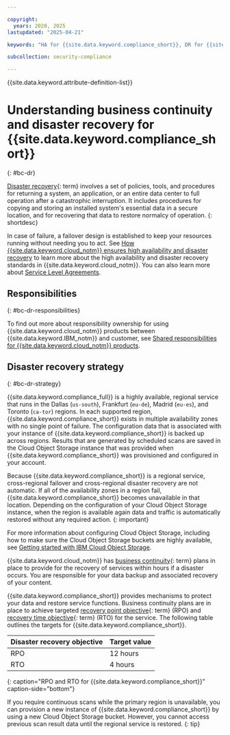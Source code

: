 ```yaml
---

copyright:
  years: 2020, 2025
lastupdated: "2025-04-21"

keywords: "HA for {{site.data.keyword.compliance_short}}, DR for {{site.data.keyword.compliance_short}}, high availability for {{site.data.keyword.compliance_short}}, disaster recovery for {{site.data.keyword.compliance_short}}, failover for {{site.data.keyword.compliance_short}}, BC for {{site.data.keyword.compliance_short}}, business continuity for {{site.data.keyword.compliance_short}}, disaster recovery for {{site.data.keyword.compliance_short}}"

subcollection: security-compliance

---
```


{{site.data.keyword.attribute-definition-list}}


# Understanding business continuity and disaster recovery for {{site.data.keyword.compliance_short}}
{: #bc-dr}

[Disaster recovery](#x2113280){: term} involves a set of policies, tools, and procedures for returning a system, an application, or an entire data center to full operation after a catastrophic interruption. It includes procedures for copying and storing an installed system's essential data in a secure location, and for recovering that data to restore normalcy of operation. {: shortdesc}

In case of failure, a failover design is established to keep your resources running without needing you to act. See [How {{site.data.keyword.cloud_notm}} ensures high availability and disaster recovery](/docs/resiliency?topic=resiliency-ha-redundancy#zero-downtime) to learn more about the high availability and disaster recovery standards in {{site.data.keyword.cloud_notm}}. You can also learn more about [Service Level Agreements](/docs/overview?topic=overview-slas).

## Responsibilities
{: #bc-dr-responsibilities}

To find out more about responsibility ownership for using {{site.data.keyword.cloud_notm}} products between {{site.data.keyword.IBM_notm}} and customer, see [Shared responsibilities for {{site.data.keyword.cloud_notm}} products](/docs/overview?topic=overview-shared-responsibilities).

## Disaster recovery strategy
{: #bc-dr-strategy}

{{site.data.keyword.compliance_full}} is a highly available, regional service that runs in the Dallas (`us-south`), Frankfurt (`eu-de`), Madrid (`eu-es`), and Toronto (`ca-tor`) regions. In each supported region, {{site.data.keyword.compliance_short}} exists in multiple availability zones with no single point of failure. The configuration data that is associated with your instance of {{site.data.keyword.compliance_short}} is backed up across regions. Results that are generated by scheduled scans are saved in the Cloud Object Storage instance that was provided when {{site.data.keyword.compliance_short}} was provisioned and configured in your account.

Because {{site.data.keyword.compliance_short}} is a regional service, cross-regional failover and cross-regional disaster recovery are not automatic. If all of the availability zones in a region fail, {{site.data.keyword.compliance_short}} becomes unavailable in that location. Depending on the configuration of your Cloud Object Storage instance, when the region is available again data and traffic is automatically restored without any required action.
{: important}

For more information about configuring Cloud Object Storage, including how to make sure the Cloud Object Storage buckets are highly available, see [Getting started with IBM Cloud Object Storage](/docs/cloud-object-storage?topic=cloud-object-storage-getting-started-cloud-object-storage).

{{site.data.keyword.cloud_notm}} has [business continuity](#x3026801){: term} plans in place to provide for the recovery of services within hours if a disaster occurs. You are responsible for your data backup and associated recovery of your content.

{{site.data.keyword.compliance_short}} provides mechanisms to protect your data and restore service functions. Business continuity plans are in place to achieve targeted [recovery point objective](#x3429911){: term} (RPO) and [recovery time objective](#x3167918){: term} (RTO) for the service. The following table outlines the targets for {{site.data.keyword.compliance_short}}.

| Disaster recovery objective | Target value |
| --------------------------- | ------------ |
| RPO | 12 hours |
| RTO | 4 hours |
{: caption="RPO and RTO for {{site.data.keyword.compliance_short}}" caption-side="bottom"}

If you require continuous scans while the primary region is unavailable, you can provision a new instance of {{site.data.keyword.compliance_short}} by using a new Cloud Object Storage bucket. However, you cannot access previous scan result data until the regional service is restored.
{: tip}
